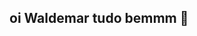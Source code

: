 ## oi Waldemar tudo bemmm 👋

<!--
**manuelasantoro/manuelasantoro** is a ✨ _special_ ✨ repository because its `README.md` (this file) appears on your GitHub profile.

Here are some ideas to get you started:

- 🔭 Atualmente estou trabalhando com nada kkk,mas eu penso em trabalhar como advogada 
- 🌱 Atualmente estou aprendendo a como ser alguem na vida ...
- 👯 Estou procurando colaborar com o meio ambiente,não jogue canudinhos no chão temos que salvar as tartarugas Waldemar  ...
- 🤔Estou procurando ajuda com o psicologo por que 9 horas na escola deixa a gente doido da cabeça ...
- 💬Pergunte-me sobre a Billie Eilish por ue eu adoro ela ...
- 📫 Como chegar até mim:É só dizer um oi tudo bem...
- 😄 Pronomes:o que voce achar melhor uai ...
- ⚡ Fun fact: ...
-->

